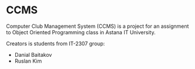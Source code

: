 # CCMS
Computer Club Management System (CCMS) is a project for an assignment to Object Oriented Programming class in Astana IT University.


Creators is students from IT-2307 group:
- Danial Baitakov
- Ruslan Kim